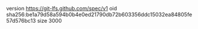 version https://git-lfs.github.com/spec/v1
oid sha256:be1a79d58a594b0b4e0ed21790db72b603356ddc15032ea84805fe57d576bc13
size 3000
